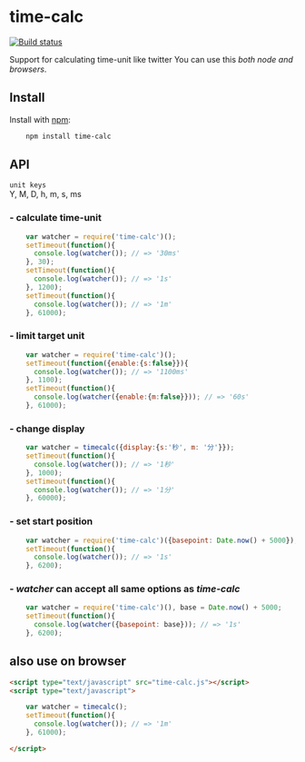 # time-calc
  
[![Build status](https://travis-ci.org/ystskm/time-calc-js.png)](https://travis-ci.org/ystskm/time-calc-js)  
  
Support for calculating time-unit like twitter
You can use this _both node and browsers_.

## Install
Install with [npm](http://npmjs.org/):
```sh
    npm install time-calc
```
## API 
`unit keys`  
Y, M, D, h, m, s, ms

### - calculate time-unit
```js
    var watcher = require('time-calc')();
    setTimeout(function(){
      console.log(watcher()); // => '30ms'
    }, 30);
    setTimeout(function(){
      console.log(watcher()); // => '1s'
    }, 1200);
    setTimeout(function(){
      console.log(watcher()); // => '1m'
    }, 61000);
```
### - limit target unit
```js
    var watcher = require('time-calc')();
    setTimeout(function({enable:{s:false}}){
      console.log(watcher()); // => '1100ms'
    }, 1100);
    setTimeout(function(){
      console.log(watcher({enable:{m:false}})); // => '60s'
    }, 61000);
```
### - change display
```js
    var watcher = timecalc({display:{s:'秒', m: '分'}});
    setTimeout(function(){
      console.log(watcher()); // => '1秒'
    }, 1000);
    setTimeout(function(){
      console.log(watcher()); // => '1分'
    }, 60000);
```
### - set start position
```js
    var watcher = require('time-calc')({basepoint: Date.now() + 5000});
    setTimeout(function(){
      console.log(watcher()); // => '1s'
    }, 6200);
```
### - _watcher_ can accept all same options as _time-calc_
```js
    var watcher = require('time-calc')(), base = Date.now() + 5000;
    setTimeout(function(){
      console.log(watcher({basepoint: base})); // => '1s'
    }, 6200);
```
## also use on browser

```html
<script type="text/javascript" src="time-calc.js"></script>
<script type="text/javascript">

	var watcher = timecalc();
    setTimeout(function(){
      console.log(watcher()); // => '1m'
    }, 61000);

</script>
```
